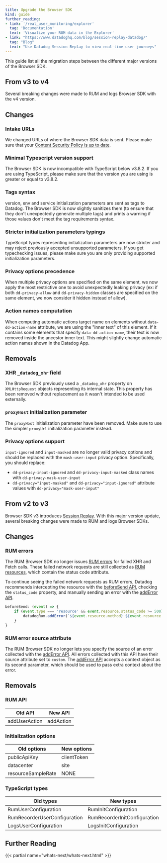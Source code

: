 ```yaml
---
title: Upgrade the Browser SDK
kind: guide
further_reading:
- link: '/real_user_monitoring/explorer'
  tag: 'Documentation'
  text: 'Visualize your RUM data in the Explorer'
- link: "https://www.datadoghq.com/blog/session-replay-datadog/"
  tag: "Blog"
  text: "Use Datadog Session Replay to view real-time user journeys"
---
```


This guide list all the migration steps between the different major versions of the Browser SDK.

## From v3 to v4

Several breaking changes were made to RUM and logs Browser SDK with the v4 version.

## Changes

### Intake URLs

We changed URLs of where the Browser SDK data is sent. Please make sure that your [Content Security Policy is up to date][6].

### Minimal Typescript version support

The Browser SDK is now incompatible with TypeScript below v3.8.2. If you are using TypeScript, please make sure that the version you are using is greater or equal to v3.8.2.

### Tags syntax

version, env and service initialization parameters are sent as tags to Datadog. The Browser SDK is now slightly sanitizes them (to ensure that they don't unexpectedly generate multiple tags) and prints a warning if those values don't meet the tag requirements syntax.

### Stricter initialization parameters typings

TypeScript types representing initialization parameters are now stricter and may reject previously accepted unsupported parameters. If you get typechecking issues, please make sure you are only providing supported initialization parameters.

### Privacy options precedence

When multiple privacy options are specified on the same element, we now apply the most restrictive one to avoid unexpectedly leaking privacy (ex: if both `dd-privacy-allow` and `dd-privacy-hidden` classes are specified on the same element, we now consider it hidden instead of allow).

### Action names computation

When computing automatic actions target name on elements without `data-dd-action-name` attribute, we are using the "inner text" of this element. If it contains some elements that specify `data-dd-action-name`, their text is now removed inside the ancestor inner text.
This might slightly change automatic action names shown in the Datadog App.

## Removals

### XHR `_datadog_xhr` field

The Browser SDK previously used a `_datadog_xhr` property on `XMLHttpRequest` objects representing its internal state. This property has been removed without replacement as it wasn't intended to be used externally.

### `proxyHost` initialization parameter

The `proxyHost` initialization parameter have been removed. Make sure to use the simpler `proxyUrl` initialization parameter instead.

### Privacy options support

`input-ignored` and `input-masked` are no longer valid privacy options and should be replaced with the `mask-user-input` privacy option. Specifically, you should replace:

* `dd-privacy-input-ignored` and `dd-privacy-input-masked` class names with `dd-privacy-mask-user-input`
* `dd-privacy="input-masked"` and `dd-privacy="input-ignored"` attribute values with `dd-privacy="mask-user-input"`

## From v2 to v3

Browser SDK v3 introduces [Session Replay][1]. With this major version update, several breaking changes were made to RUM and logs Browser SDKs.

## Changes
### RUM errors

The RUM Browser SDK no longer issues [RUM errors][2] for failed XHR and Fetch calls. These failed network requests are still collected as [RUM resources][3], which contain the status code attribute.


To continue seeing the failed network requests as RUM errors, Datadog recommends intercepting the resource with the [beforeSend API][4], checking the `status_code` property, and manually sending an error with the [addError API][5].

```javascript
beforeSend: (event) => {
    if (event.type === 'resource' && event.resource.status_code >= 500) {
        datadogRum.addError(`${event.resource.method} ${event.resource.url} ${event.resource.status_code}`); // "GET https://www.example.com/ 504"
    }
}
```

### RUM error source attribute

The RUM Browser SDK no longer lets you specify the source of an error collected with the [addError API][5]. All errors collected with this API have their source attribute set to `custom`. The [addError API][5] accepts a context object as its second parameter, which should be used to pass extra context about the error.

## Removals
### RUM API

| Old API       | New API   |
| ------------- | --------- |
| addUserAction | addAction |

### Initialization options

| Old options        | New options |
| ------------------ | ----------- |
| publicApiKey       | clientToken |
| datacenter         | site        |
| resourceSampleRate | NONE        |

### TypeScript types

| Old types                    | New types                    |
| ---------------------------- | ---------------------------- |
| RumUserConfiguration         | RumInitConfiguration         |
| RumRecorderUserConfiguration | RumRecorderInitConfiguration |
| LogsUserConfiguration        | LogsInitConfiguration        |

## Further Reading

{{< partial name="whats-next/whats-next.html" >}}

[1]: /real_user_monitoring/session_replay
[2]: /real_user_monitoring/browser/collecting_browser_errors/
[3]: /real_user_monitoring/browser/monitoring_resource_performance/
[4]: /real_user_monitoring/browser/modifying_data_and_context/?tab=npm#enrich-and-control-rum-data
[5]: /real_user_monitoring/browser/collecting_browser_errors/?tab=npm#collect-errors-manually
[6]: /real_user_monitoring/faq/content_security_policy
